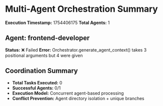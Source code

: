 # Multi-Agent Orchestration Summary

**Execution Timestamp:** 1754406175
**Total Agents:** 1

## Agent: frontend-developer

**Status:** ❌ Failed
**Error:** Orchestrator.generate_agent_context() takes 3 positional arguments but 4 were given

## Coordination Summary

- **Total Tasks Executed:** 0
- **Successful Agents:** 0/1
- **Execution Model:** Concurrent agent-based processing
- **Conflict Prevention:** Agent directory isolation + unique branches

